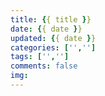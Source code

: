 ```yaml
---
title: {{ title }}
date: {{ date }}
updated: {{ date }}
categories: ['','']
tags: ['','']
comments: false
img: 
---
```

